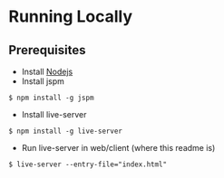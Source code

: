 # Running Locally
## Prerequisites
- Install [Nodejs](https://nodejs.org/en/)
- Install jspm
```
$ npm install -g jspm
```
- Install live-server
```
$ npm install -g live-server
```
- Run live-server in web/client (where this readme is)
```
$ live-server --entry-file="index.html"
```
